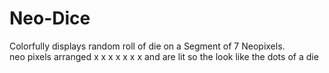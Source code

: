 Neo-Dice
========

Colorfully displays random roll of die on a Segment of 7 Neopixels.  
neo pixels arranged    x     x
                       x  x  x
                       x     x  and are lit so the look like the dots of a die 
